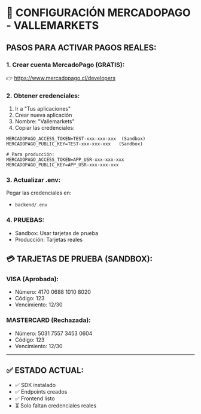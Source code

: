 # 🏦 CONFIGURACIÓN MERCADOPAGO - VALLEMARKETS

## PASOS PARA ACTIVAR PAGOS REALES:

### 1. Crear cuenta MercadoPago (GRATIS):
👉 https://www.mercadopago.cl/developers

### 2. Obtener credenciales:
1. Ir a "Tus aplicaciones" 
2. Crear nueva aplicación
3. Nombre: "Vallemarkets"
4. Copiar las credenciales:

```
MERCADOPAGO_ACCESS_TOKEN=TEST-xxx-xxx-xxx  (Sandbox)
MERCADOPAGO_PUBLIC_KEY=TEST-xxx-xxx-xxx   (Sandbox)

# Para producción:
MERCADOPAGO_ACCESS_TOKEN=APP_USR-xxx-xxx-xxx
MERCADOPAGO_PUBLIC_KEY=APP_USR-xxx-xxx-xxx
```

### 3. Actualizar .env:
Pegar las credenciales en:
- `backend/.env`

### 4. PRUEBAS:
- Sandbox: Usar tarjetas de prueba
- Producción: Tarjetas reales

## 💳 TARJETAS DE PRUEBA (SANDBOX):

### VISA (Aprobada):
- Número: 4170 0688 1010 8020
- Código: 123
- Vencimiento: 12/30

### MASTERCARD (Rechazada):
- Número: 5031 7557 3453 0604  
- Código: 123
- Vencimiento: 12/30

---

## ✅ ESTADO ACTUAL:
- ✅ SDK instalado
- ✅ Endpoints creados
- ✅ Frontend listo
- ⏳ Solo faltan credenciales reales
